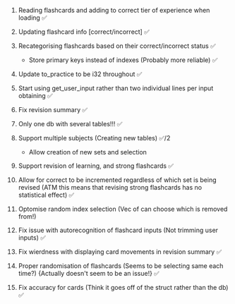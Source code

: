 1. Reading flashcards and adding to correct tier of experience when loading ✅
2. Updating flashcard info [correct/incorrect] ✅
3. Recategorising flashcards based on their correct/incorrect status ✅
    - Store primary keys instead of indexes (Probably more reliable) ✅
4. Update to_practice to be i32 throughout ✅
5. Start using get_user_input rather than two individual lines per input obtaining ✅
6. Fix revision summary ✅

8. Only one db with several tables!!! ✅
7. Support multiple subjects (Creating new tables) ✅/2
    - Allow creation of new sets and selection
9. Support revision of learning, and strong flashcards ✅
15. Allow for correct to be incremented regardless of which set is being revised (ATM this means that revising strong flashcards has no statistical effect) ✅
10. Optomise random index selection (Vec of can choose which is removed from!)
11. Fix issue with autorecognition of flashcard inputs (Not trimming user inputs) ✅
12. Fix wierdness with displaying card movements in revision summary ✅
13. Proper randomisation of flashcards (Seems to be selecting same each time?) {Actually doesn't seem to be an issue!} ✅
14. Fix accuracy for cards (Think it goes off of the struct rather than the db) ✅
